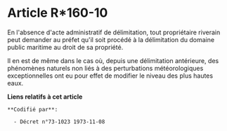 # Article R*160-10

En l'absence d'acte administratif de délimitation, tout propriétaire riverain peut demander au préfet qu'il soit procédé à la
délimitation du domaine public maritime au droit de sa propriété.

Il en est de même dans le cas où, depuis une délimitation antérieure, des phénomènes naturels non liés à des perturbations
météorologiques exceptionnelles ont eu pour effet de modifier le niveau des plus hautes eaux.

**Liens relatifs à cet article**

	**Codifié par**:

	  - Décret n°73-1023 1973-11-08
